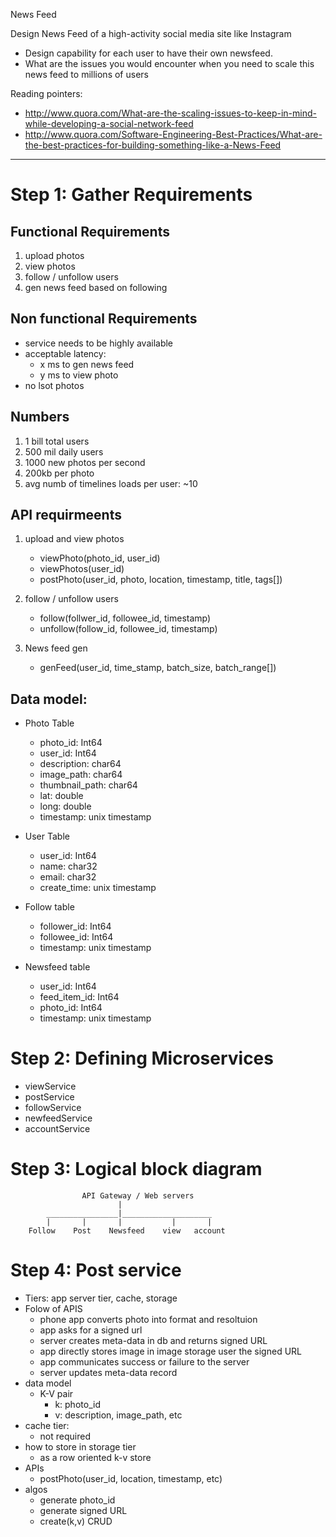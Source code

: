 News Feed

Design News Feed of a high-activity social media site like Instagram

- Design capability for each user to have their own newsfeed.
- What are the issues you would encounter when you need to scale this news feed to millions of users

Reading pointers: 

- http://www.quora.com/What-are-the-scaling-issues-to-keep-in-mind-while-developing-a-social-network-feed 
- http://www.quora.com/Software-Engineering-Best-Practices/What-are-the-best-practices-for-building-something-like-a-News-Feed

---

# Step 1: Gather Requirements

## Functional Requirements

1. upload photos
2. view photos
3. follow / unfollow users
4. gen news feed based on following

## Non functional Requirements

- service needs to be highly available
- acceptable latency:
	- x ms to gen news feed
	- y ms to view photo
- no lsot photos

## Numbers

1. 1 bill total users
2. 500 mil daily users
3. 1000 new photos per second
4. 200kb per photo
5. avg numb of timelines loads per user: ~10

## API requirmeents

1. upload and view photos
	- viewPhoto(photo_id, user_id)
	- viewPhotos(user_id)
	- postPhoto(user_id, photo, location, timestamp, title, tags[])

2. follow / unfollow users
	- follow(follwer_id, followee_id, timestamp)
	- unfollow(follow_id, followee_id, timestamp)

3. News feed gen
	- genFeed(user_id, time_stamp, batch_size, batch_range[])

## Data model:

- Photo Table
	- photo_id: Int64
	- user_id: Int64
	- description: char64
	- image_path: char64
	- thumbnail_path: char64
	- lat: double
	- long: double
	- timestamp: unix timestamp

- User Table
	- user_id: Int64
	- name: char32
	- email: char32
	- create_time: unix timestamp

- Follow table
	- follower_id: Int64
	- followee_id: Int64
	- timestamp: unix timestamp

- Newsfeed table
	- user_id: Int64
	- feed_item_id: Int64
	- photo_id: Int64
	- timestamp: unix timestamp

# Step 2: Defining Microservices

- viewService
- postService
- followService
- newfeedService
- accountService

# Step 3: Logical block diagram

```
				API Gateway / Web servers
						|
		________________|____________________					
		|		|		|			|		|		
	Follow    Post    Newsfeed    view   account
```

# Step 4: Post service

- Tiers: app server tier, cache, storage
- Folow of APIS
	- phone app converts photo into format and resoltuion
	- app asks for a signed url
	- server creates meta-data in db and returns signed URL
	- app directly stores image in image storage user the signed URL
	- app communicates success or failure to the server
	- server updates meta-data record
- data model
	- K-V pair
		- k: photo_id
		- v: description, image_path, etc
- cache tier:
	- not required
- how to store in storage tier
	- as a row oriented k-v store
- APIs
	- postPhoto(user_id, location, timestamp, etc)
- algos
	- generate photo_id
	- generate signed URL
	- create(k,v) CRUD
